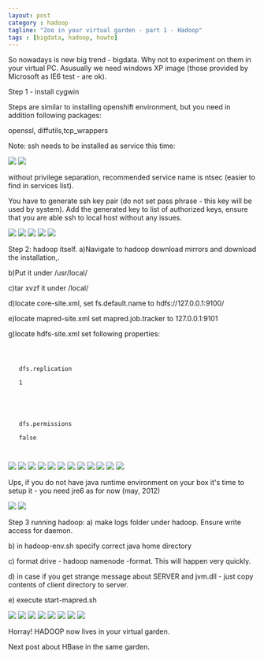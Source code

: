 ```yaml
---
layout: post
category : hadoop
tagline: "Zoo in your virtual garden - part 1 - Hadoop"
tags : [bigdata, hadoop, howto]
---
```

So nowadays is new big trend - bigdata. Why not to experiment on them in your virtual PC. Asusually we need windows XP image (those provided by Microsoft as IE6 test - are ok).

Step 1 - install cygwin

Steps are similar to installing openshift environment, but you need in addition following packages:

openssl, diffutils,tcp_wrappers

Note: ssh needs to be installed as service this time:

<div class='p_embed p_image_embed'>
<img src='/image/2012/05/41202903-ScreenHunter_129_20120518.jpg'>
<img src='/image/2012/05/41202492-ScreenHunter_130_20120518.jpg'>
</div>


without privilege separation, recommended service name is ntsec (easier to find in services list).

You have to generate ssh key pair (do not set pass phrase - this key will be used by system). Add the generated key to list of authorized keys, ensure that you are able ssh to local host without any issues.

<div class='p_embed p_image_embed'>
<img src='/image/2012/05/41202591-ScreenHunter_131_20120518.jpg'>
<img src='/image/2012/05/41202663-ScreenHunter_132_20120518.jpg'>
<img src='/image/2012/05/41202715-ScreenHunter_133_20120518.jpg'>
<img src='/image/2012/05/41202772-ScreenHunter_134_20120518.jpg'>
<img src='/image/2012/05/41202808-ScreenHunter_135_20120518.jpg'>
</div>


Step 2: hadoop itself.
a)Navigate to hadoop download mirrors and download the installation,.

b)Put it under /usr/local/

c)tar xvzf it under /local/

d)locate core-site.xml, set fs.default.name to hdfs://127.0.0.1:9100/

e)locate mapred-site.xml set mapred.job.tracker to 127.0.0.1:9101

g)locate hdfs-site.xml set following properties:

<pre><code class="xml">
 <property>

   <name>dfs.replication</name>

   <value>1</value>

  </property>

  <property>

   <name>dfs.permissions</name>

   <value>false</value>

  </property>
</code></pre>


<div class='p_embed p_image_embed'>
<img src='/image/2012/05/41203207-ScreenHunter_136_20120518.jpg'>
<img src='/image/2012/05/41203295-ScreenHunter_137_20120518.jpg'>
<img src='/image/2012/05/41203407-ScreenHunter_138_20120518.jpg'>
<img src='/image/2012/05/41203438-ScreenHunter_139_20120518.jpg'>
<img src='/image/2012/05/41203470-ScreenHunter_140_20120518.jpg'>
<img src='/image/2012/05/41203498-ScreenHunter_141_20120518.jpg'>
<img src='/image/2012/05/41203504-ScreenHunter_142_20120518.jpg'>
<img src='/image/2012/05/41203513-ScreenHunter_143_20120518.jpg'>
<img src='/image/2012/05/41203523-ScreenHunter_144_20120518.jpg'>
<img src='/image/2012/05/41203536-ScreenHunter_145_20120518.jpg'>
<img src='/image/2012/05/41203541-ScreenHunter_146_20120518.jpg'>
<img src='/image/2012/05/41203596-ScreenHunter_147_20120518.jpg'>
</div>

Ups, if you do not have java runtime environment on your box it's time to setup it - you need jre6 as for now (may, 2012)

<div class='p_embed p_image_embed'>
<img src='/image/2012/05/41203694-ScreenHunter_153_20120518.jpg'>
<img src='/image/2012/05/41203691-ScreenHunter_149_20120518.jpg'>
</div>

Step 3 running hadoop:
a) make logs folder under hadoop. Ensure write access for daemon.

b) in hadoop-env.sh specify correct java home directory

c) format drive - hadoop namenode -format. This will happen very quickly.

d) in case if you get strange message about SERVER and jvm.dll  - just copy contents of client directory to server.

e) execute start-mapred.sh


<div class='p_embed p_image_embed'>
<img src='/image/2012/05/41203917-ScreenHunter_154_20120518.jpg'>
<img src='/image/2012/05/41203933-ScreenHunter_157_20120518.jpg'>
<img src='/image/2012/05/41203940-ScreenHunter_158_20120518.jpg'>
<img src='/image/2012/05/41203954-ScreenHunter_159_20120518.jpg'>
<img src='/image/2012/05/41203996-ScreenHunter_161_20120518.jpg'>
<img src='/image/2012/05/41204005-ScreenHunter_162_20120518.jpg'>
<img src='/image/2012/05/41204031-ScreenHunter_163_20120518.jpg'>
<img src='/image/2012/05/41204038-ScreenHunter_164_20120518.jpg'>
</div>



Horray! HADOOP now lives in your virtual garden.

Next post about HBase in the same garden.

